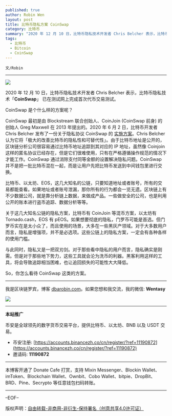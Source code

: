 ```yaml
---
published: true
author: Robin Wen
layout: post
title: 比特币隐私方案 CoinSwap
category: 比特币
summary: "2020 年 12 月 10 日，比特币隐私技术开发者 Chris Belcher 表示，比特币隐私技术「CoinSwap」 已在测试网上完成首次代币交易测试。与此同时，隐私又是一把双刃剑。对于那些看中隐私的用户而言，隐私确实是刚需。但是对于那些地下势力，这些工具就会沦为洗币的利器。黑客利用这样的工具，将会导致追踪相当困难，也让追回损失的可能性大大降低。So，你怎么看待 CoinSwap 这类的方案。"
tags:
  - 比特币
  - Bitcoin
  - CoinSwap
---
```


`文/Robin`

***

![](https://cdn.dbarobin.com/34x8qay.png)

2020 年 12 月 10 日，比特币隐私技术开发者 Chris Belcher 表示，比特币隐私技术「**CoinSwap**」 已在测试网上完成首次代币交易测试。

CoinSwap 是个什么样的方案呢？

CoinSwap 最初是由 Blockstream 联合创始人、CoinJoin (CoinSwap 前身) 的创始人 Greg Maxwell 在 2013 年提出的。2020 年 6 月 2 日，比特币开发者 Chris Belcher 发布了一份关于隐私协议 CoinSwap 的 [实施方案](https://gist.github.com/chris-belcher/9144bd57a91c194e332fb5ca371d0964)。Chris Belcher 认为它将「极大的改善比特币的隐私性和可替代性」。由于比特币地址是公开的，区块链分析公司很容易通过比特币地址追踪到其对应的 IP 地址，虽然像 Coinjoin 这样的匿名协议已经存在，但是它们很难使用，只有在严格遵循操作规范的情况下才能工作。CoinSwap 通过消除支付同等金额的设置解决隐私问题。CoinSwap 并不是把一批比特币混在一起，而是让用户先把比特币发送到中间钱包里进行交换。

比特币、以太坊、EOS，这几大知名的公链，只要知道地址或者账号，所有的交易都能查看。如果地址或者账号泄漏，那你所有的行为都会一览无遗。区块链上有不少数据公司，就是靠分析链上数据，来做成产品。一些做安全的公司，也是利用公开的账本进行盗币追踪、数据分析等等。

关于这几大知名公链的隐私方案，比特币有 CoinJoin 等混币方案，以太坊有 Tornado.cash，EOS 有 pEOS。如果想要彻底的隐私，门罗币可能是首选。但门罗币实在是太小众了，而且使用的场景，大多在一些黑灰产领域。对于大多数用户而言，隐私是增强项，并不是必选项。这些公链上的隐私方案，一定会有各种各样的使用门槛。

与此同时，隐私又是一把双刃剑。对于那些看中隐私的用户而言，隐私确实是刚需。但是对于那些地下势力，这些工具就会沦为洗币的利器。黑客利用这样的工具，将会导致追踪相当困难，也让追回损失的可能性大大降低。

So，你怎么看待 CoinSwap 这类的方案。

***

我是区块链罗宾，博客 [dbarobin.com](https://dbarobin.com/)。如果您想和我交流，我的微信: **Wentasy**

![](https://cdn.dbarobin.com/v4yywe2.png)

***

**本站推广**

币安是全球领先的数字货币交易平台，提供比特币、以太坊、BNB 以及 USDT 交易。

* 币安注册: [https://accounts.binancezh.co/cn/register/?ref=11190872](https://accounts.binancezh.co/cn/register/?ref=11190872)
* 邀请码: **11190872**

***

本博客开通了 Donate Cafe 打赏，支持 Mixin Messenger、Blockin Wallet、imToken、Blockchain Wallet、Ownbit、Cobo Wallet、bitpie、DropBit、BRD、Pine、Secrypto 等任意钱包扫码转账。

<center>
    <div class="--donate-button"
         data-button-id="f8b9df0d-af9a-460d-8258-d3f435445075"
    ></div>
</center>

***

–EOF–

版权声明：[自由转载-非商用-非衍生-保持署名（创意共享4.0许可证）](http://creativecommons.org/licenses/by-nc-nd/4.0/deed.zh)